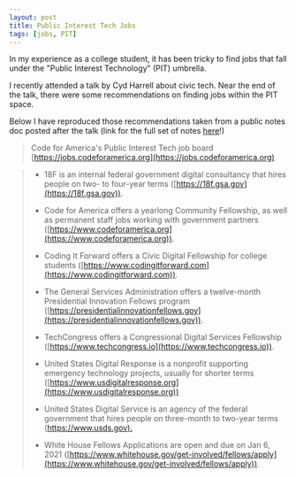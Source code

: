 ```yaml
---
layout: post
title: Public Interest Tech Jobs
tags: [jobs, PIT]
---
```


In my experience as a college student, it has been tricky to find jobs that fall under the "Public Interest Technology" (PIT) umbrella. 

I recently attended a talk by Cyd Harrell about civic tech. Near the end of the talk, there were some recommendations on finding jobs within the PIT space. 

Below I have reproduced those recommendations taken from a public notes doc posted after the talk (link for the full set of notes [here](https://pad.riseup.net/p/djn_dec16_cydharrell-keep)!) 



> Code for America's Public Interest Tech job board [https://jobs.codeforamerica.org](https://jobs.codeforamerica.org)

> - 18F is an internal federal government digital consultancy that hires people on two- to four-year terms ([https://18f.gsa.gov](https://18f.gsa.gov)). 
>
> - Code for America offers a yearlong Community Fellowship, as well as permanent staff jobs working with government partners ([https://www.codeforamerica.org](https://www.codeforamerica.org)).
>
> - Coding It Forward offers a Civic Digital Fellowship for college students ([https://www.codingitforward.com](https://www.codingitforward.com)).
>
> - The General Services Administration offers a twelve-month Presidential Innovation Fellows program ([https://presidentialinnovationfellows.gov](https://presidentialinnovationfellows.gov)).
>
> - TechCongress offers a Congressional Digital Services Fellowship ([https://www.techcongress.io](https://www.techcongress.io)).
>
> - United States Digital Response is a nonprofit supporting emergency technology projects, usually for shorter terms ([https://www.usdigitalresponse.org](https://www.usdigitalresponse.org))
>
> - United States Digital Service is an agency of the federal government that hires people on three-month to two-year terms ([https://www.usds.gov).](https://www.usds.gov)
>
> - White House Fellows Applications are open and due on Jan 6, 2021 ([https://www.whitehouse.gov/get-involved/fellows/apply](https://www.whitehouse.gov/get-involved/fellows/apply)).
>
> 